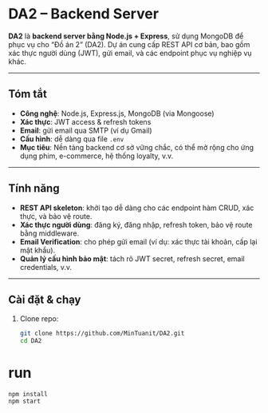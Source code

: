 # DA2 – Backend Server

**DA2** là **backend server bằng Node.js + Express**, sử dụng MongoDB để phục vụ cho “Đồ án 2” (DA2). Dự án cung cấp REST API cơ bản, bao gồm xác thực người dùng (JWT), gửi email, và các endpoint phục vụ nghiệp vụ khác.

---

##  Tóm tắt

- **Công nghệ**: Node.js, Express.js, MongoDB (via Mongoose)
- **Xác thực**: JWT access & refresh tokens
- **Email**: gửi email qua SMTP (ví dụ Gmail)
- **Cấu hình**: dễ dàng qua file `.env`
- **Mục tiêu**: Nền tảng backend cơ sở vững chắc, có thể mở rộng cho ứng dụng phim, e-commerce, hệ thống loyalty, v.v.

---

##  Tính năng

- **REST API skeleton**: khởi tạo dễ dàng cho các endpoint hàm CRUD, xác thực, và bảo vệ route.
- **Xác thực người dùng**: đăng ký, đăng nhập, refresh token, bảo vệ route bằng middleware.
- **Email Verification**: cho phép gửi email (ví dụ: xác thực tài khoản, cấp lại mật khẩu).
- **Quản lý cấu hình bảo mật**: tách rõ JWT secret, refresh secret, email credentials, v.v.

---

##  Cài đặt & chạy

1. Clone repo:
   ```bash
   git clone https://github.com/MinTuanit/DA2.git
   cd DA2

# run 
    npm install
    npm start
